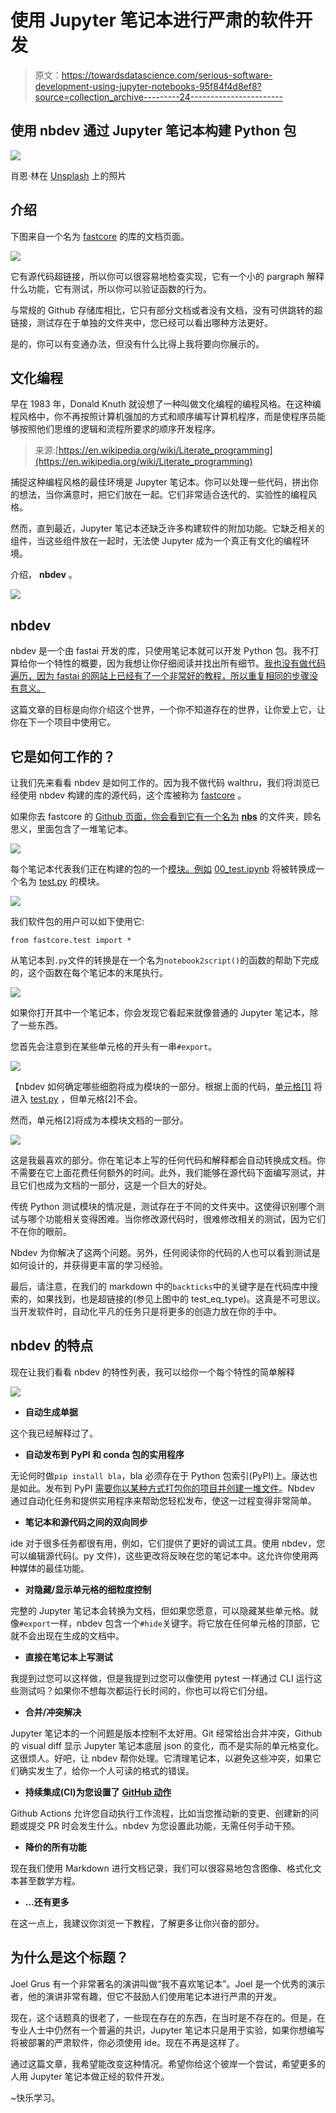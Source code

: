# 使用 Jupyter 笔记本进行严肃的软件开发

> 原文：<https://towardsdatascience.com/serious-software-development-using-jupyter-notebooks-95f84f4d8ef8?source=collection_archive---------24----------------------->

## 使用 nbdev 通过 Jupyter 笔记本构建 Python 包

![](img/d22060d7cf6f2028c68c4ca088557b05.png)

肖恩·林在 [Unsplash](https://unsplash.com/s/photos/software-development?utm_source=unsplash&utm_medium=referral&utm_content=creditCopyText) 上的照片

## 介绍

下图来自一个名为 [fastcore](https://fastcore.fast.ai) 的库的文档页面。

![](img/882c3cfaa2bf18e412da9706f68a4056.png)

它有源代码超链接，所以你可以很容易地检查实现，它有一个小的 pargraph 解释什么功能，它有测试，所以你可以验证函数的行为。

与常规的 Github 存储库相比，它只有部分文档或者没有文档，没有可供跳转的超链接，测试存在于单独的文件夹中，您已经可以看出哪种方法更好。

是的，你可以有变通办法，但没有什么比得上我将要向你展示的。

## 文化编程

早在 1983 年，Donald Knuth 就设想了一种叫做文化编程的编程风格。在这种编程风格中，你不再按照计算机强加的方式和顺序编写计算机程序，而是使程序员能够按照他们思维的逻辑和流程所要求的顺序开发程序。

> 来源:[https://en.wikipedia.org/wiki/Literate_programming](https://en.wikipedia.org/wiki/Literate_programming)

捕捉这种编程风格的最佳环境是 Jupyter 笔记本。你可以处理一些代码，拼出你的想法，当你满意时，把它们放在一起。它们非常适合迭代的、实验性的编程风格。

然而，直到最近，Jupyter 笔记本还缺乏许多构建软件的附加功能。它缺乏相关的组件，当这些组件放在一起时，无法使 Jupyter 成为一个真正有文化的编程环境。

介绍， **nbdev** 。

![](img/c5113b3eb5e36d3ee4cf24ab9659276d.png)

## nbdev

nbdev 是一个由 fastai 开发的库，只使用笔记本就可以开发 Python 包。我不打算给你一个特性的概要，因为我想让你仔细阅读并找出所有细节。[我也没有做代码遍历，因为 fastai 的网站上已经有了一个非常好的教程，所以重复相同的步骤没有意义。](https://nbdev.fast.ai/tutorial.html)

这篇文章的目标是向你介绍这个世界，一个你不知道存在的世界，让你爱上它，让你在下一个项目中使用它。

## 它是如何工作的？

让我们先来看看 nbdev 是如何工作的。因为我不做代码 walthru，我们将浏览已经使用 nbdev 构建的库的源代码，这个库被称为 [fastcore](https://fastcore.fast.ai) 。

如果你去 fastcore 的 [Github 页面，你会看到它有一个名为](https://github.com/fastai/fastcore) [**nbs**](https://github.com/fastai/fastcore/tree/master/nbs) 的文件夹，顾名思义，里面包含了一堆笔记本。

![](img/ab7d5f038d9597499d0dafe93c3129e6.png)

每个笔记本代表我们正在构建的包的一个[模块。例如](https://docs.python.org/3/tutorial/modules.html) [00_test.ipynb](https://github.com/fastai/fastcore/blob/master/nbs/00_test.ipynb) 将被转换成一个名为 [test.py](https://github.com/fastai/fastcore/blob/master/fastcore/test.py) 的模块。

![](img/64045803506edea58207874e5fba8b25.png)

我们软件包的用户可以如下使用它:

```
from fastcore.test import *
```

从笔记本到`.py`文件的转换是在一个名为`notebook2script()`的函数的帮助下完成的，这个函数在每个笔记本的末尾执行。

![](img/9edb5d5e1c76c49a81a93a9b221125dc.png)

如果你打开其中一个笔记本，你会发现它看起来就像普通的 Jupyter 笔记本，除了一些东西。

您首先会注意到在某些单元格的开头有一串`#export`。

![](img/4a32a92b761ce72c4a6addb4e4d2c54a.png)

【nbdev 如何确定哪些细胞将成为模块的一部分。根据上面的代码，[单元格[1]](https://github.com/fastai/fastcore/blob/master/fastcore/test.py#L33) 将进入 [test.py](https://github.com/fastai/fastcore/blob/master/fastcore/test.py) ，但单元格[2]不会。

然而，单元格[2]将成为本模块文档的一部分。

![](img/0cd23e97af8fe00b60d017f32c3ccc50.png)

这是我最喜欢的部分。你在笔记本上写的任何代码和解释都会自动转换成文档。你不需要在它上面花费任何额外的时间。此外，我们能够在源代码下面编写测试，并且它们也成为文档的一部分，这是一个巨大的好处。

传统 Python 测试模块的情况是，测试存在于不同的文件夹中。这使得识别哪个测试与哪个功能相关变得困难。当你修改源代码时，很难修改相关的测试，因为它们不在你的眼前。

Nbdev 为你解决了这两个问题。另外，任何阅读你的代码的人也可以看到测试是如何设计的，并获得更丰富的学习经验。

最后，请注意，在我们的 markdown 中的`backticks`中的关键字是在代码库中搜索的，如果找到，也是超链接的(参见上图中的 test_eq_type)。这真是不可思议。当开发软件时，自动化平凡的任务只是将更多的创造力放在你的手中。

## nbdev 的特点

现在让我们看看 nbdev 的特性列表，我可以给你一个每个特性的简单解释

![](img/4378298d9256fa0c585abbafb3bb4ad6.png)

*   **自动生成单据**

这个我已经解释过了。

*   **自动发布到 PyPI 和 conda 包的实用程序**

无论何时做`pip install bla`，bla 必须存在于 Python 包索引(PyPI)上。康达也是如此。发布到 PyPI [需要你以某种方式打包你的项目并创建一堆文件](https://packaging.python.org/tutorials/packaging-projects/)。Nbdev 通过自动化任务和提供实用程序来帮助您轻松发布，使这一过程变得非常简单。

*   **笔记本和源代码之间的双向同步**

ide 对于很多任务都很有用，例如，它们提供了更好的调试工具。使用 nbdev，您可以编辑源代码(。py 文件)，这些更改将反映在您的笔记本中。这允许你使用两种媒体的最佳功能。

*   **对隐藏/显示单元格的细粒度控制**

完整的 Jupyter 笔记本会转换为文档，但如果您愿意，可以隐藏某些单元格。就像`#export`一样，nbdev 包含一个`#hide`关键字。将它放在任何单元格的顶部，它就不会出现在生成的文档中。

*   **直接在笔记本上写测试**

我提到过您可以这样做，但是我提到过您可以像使用 pytest 一样通过 CLI 运行这些测试吗？如果你不想每次都运行长时间的，你也可以将它们分组。

*   **合并/冲突解决**

Jupyter 笔记本的一个问题是版本控制不太好用。Git 经常给出合并冲突，Github 的 visual diff 显示 Jupyter 笔记本底层 json 的变化，而不是实际的单元格变化。这很烦人。好吧，让 nbdev 帮你处理。它清理笔记本，以避免这些冲突，如果它们确实发生了，给你一个人可读的格式的错误。

*   **持续集成(CI)为您设置了** [**GitHub 动作**](https://github.com/features/actions)

Github Actions 允许您自动执行工作流程，比如当您推动新的变更、创建新的问题或提交 PR 时会发生什么。nbdev 为您设置此功能，无需任何手动干预。

*   **降价的所有功能**

现在我们使用 Markdown 进行文档记录，我们可以很容易地包含图像、格式化文本甚至数学方程。

*   **…还有更多**

在这一点上，我建议你浏览一下教程，了解更多让你兴奋的部分。

## 为什么是这个标题？

Joel Grus 有一个非常著名的演讲叫做“我不喜欢笔记本”。Joel 是一个优秀的演示者，他的演讲非常有趣，但它不鼓励人们使用笔记本进行严肃的开发。

现在，这个话题真的很老了，一些现在存在的东西，在当时是不存在的。但是，在专业人士中仍然有一个普遍的共识，Jupyter 笔记本只是用于实验，如果你想编写将被部署的严肃软件，你必须使用 ide。现在不再是这样了。

通过这篇文章，我希望能改变这种情况。希望你给这个彼岸一个尝试，希望更多的人用 Jupyter 笔记本做正经的软件开发。

~快乐学习。